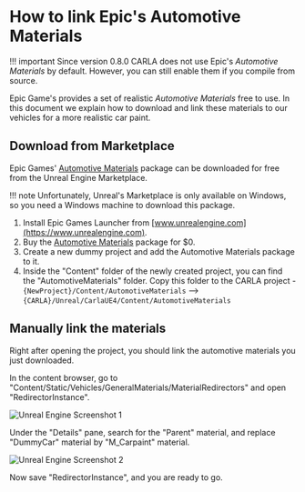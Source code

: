 <h1>How to link Epic's Automotive Materials</h1>

!!! important
    Since version 0.8.0 CARLA does not use Epic's _Automotive Materials_ by
    default. However, you can still enable them if you compile from source.

Epic Game's provides a set of realistic _Automotive Materials_ free to use. In
this document we explain how to download and link these materials to our
vehicles for a more realistic car paint.

Download from Marketplace
-------------------------

Epic Games' [Automotive Materials][automatlink] package can be downloaded for
free from the Unreal Engine Marketplace.

!!! note
    Unfortunately, Unreal's Marketplace is only available on Windows, so you
    need a Windows machine to download this package.

  1. Install Epic Games Launcher from [www.unrealengine.com](https://www.unrealengine.com).
  2. Buy the [Automotive Materials][automatlink] package for $0.
  3. Create a new dummy project and add the Automotive Materials package to it.
  4. Inside the "Content" folder of the newly created project, you can find the 
  "AutomotiveMaterials" folder. Copy this folder to the CARLA project
    - `{NewProject}/Content/AutomotiveMaterials` --> `{CARLA}/Unreal/CarlaUE4/Content/AutomotiveMaterials`

[automatlink]: https://www.unrealengine.com/marketplace/automotive-material-pack

Manually link the materials
---------------------------

Right after opening the project, you should link the automotive materials you
just downloaded.

In the content browser, go to
"Content/Static/Vehicles/GeneralMaterials/MaterialRedirectors" and open
"RedirectorInstance".

![Unreal Engine Screenshot 1](img/materials_screenshot_00.png)

Under the "Details" pane, search for the "Parent" material, and replace
"DummyCar" material by "M_Carpaint" material.

![Unreal Engine Screenshot 2](img/materials_screenshot_01.png)

Now save "RedirectorInstance", and you are ready to go.
